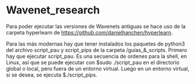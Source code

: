 # Wavenet_research

Para poder ejecutar las versiones de Wavenets antiguas se hace uso de la carpeta hyperlearn de https://github.com/danielhanchen/hyperlearn.

Para las más modernas hay que tener instalados los paquetes de python3 del archivo script_pau y script_pips de la carpeta /guías_&_scripts. Primero hay que ejecutar script_pau. Es una secuencia de ordenes para la shell, en Linux, así que se puede ejecutar con $sudo ./script_pau en el directorio global o local, pero fuera de un entorno virtual. Luego en un entorno virtual, si se desea, se ejecuta $./script_pips.
